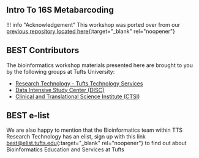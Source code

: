 ## Intro To 16S Metabarcoding

!!! info "Acknowledgement"
    This workshop was ported over from our [previous repository located here](https://tuftsdatalab.github.io/tuftsWorkshops/2022_workshops/2022_workshops/){:target="_blank" rel="noopener"}

## BEST Contributors

The bioinformatics workshop materials presented here are brought to you by the following groups at Tufts University:

- [Research Technology - Tufts Technology Services](https://it.tufts.edu/researchtechnology.tufts.edu)
- [Data Intensive Study Center (DISC)](https://disc.tufts.edu/)
- [Clinical and Translational Science Institute (CTSI)](https://www.tuftsctsi.org/)

## BEST e-list

We are also happy to mention that the Bioinformatics team within TTS Research Technology has an elist, sign up with this link [best@elist.tufts.edu](https://elist.tufts.edu/sympa/subscribe/best?previous_action=info){:target="_blank" rel="noopener"} to find out about Bioinformatics Education and Services at Tufts

    
